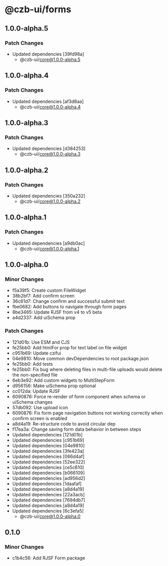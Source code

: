 # @czb-ui/forms

## 1.0.0-alpha.5

### Patch Changes

- Updated dependencies [39fd98a]
  - @czb-ui/core@1.0.0-alpha.5

## 1.0.0-alpha.4

### Patch Changes

- Updated dependencies [af3d8aa]
  - @czb-ui/core@1.0.0-alpha.4

## 1.0.0-alpha.3

### Patch Changes

- Updated dependencies [d384253]
  - @czb-ui/core@1.0.0-alpha.3

## 1.0.0-alpha.2

### Patch Changes

- Updated dependencies [350a232]
  - @czb-ui/core@1.0.0-alpha.2

## 1.0.0-alpha.1

### Patch Changes

- Updated dependencies [a9db0ac]
  - @czb-ui/core@1.0.0-alpha.1

## 1.0.0-alpha.0

### Minor Changes

- f5a39f5: Create custom FileWidget
- 38b2bf7: Add confirm screen
- 36c61d7: Change confirm and successful submit text
- fbe0682: Add buttons to navigate through form pages
- 8be3465: Update RJSF from v4 to v5 beta
- a4d2337: Add uiSchema prop

### Patch Changes

- 121d01b: Use ESM and CJS
- fe25bb0: Add htmlFor prop for text label on file widget
- c951b69: Update czifui
- 04e9810: Move common devDependencies to root package.json
- fe25bb0: Add tests
- fe25bb0: Fix bug where deleting files in multi-file uploads would delete the non-specified file
- 6eb3e92: Add custom widgets to MultiStepForm
- d956156: Make uiSchema prop optional
- cc012da: Update RJSF
- 6090876: Force re-render of form component when schema or uiSchema changes
- 57db092: Use upload icon
- 6090876: Fix form page navigation buttons not working correctly when confirm screen is enabled
- a8d4a19: Re-structure code to avoid circular dep
- f17ea3a: Change saving form data behavior in between steps
- Updated dependencies [121d01b]
- Updated dependencies [c951b69]
- Updated dependencies [04e9810]
- Updated dependencies [3fe423a]
- Updated dependencies [066d4af]
- Updated dependencies [52ee322]
- Updated dependencies [ce5c610]
- Updated dependencies [b066109]
- Updated dependencies [ad956d2]
- Updated dependencies [1daafaf]
- Updated dependencies [a8d4a19]
- Updated dependencies [22a3acb]
- Updated dependencies [7694db7]
- Updated dependencies [a8d4a19]
- Updated dependencies [6c3efa5]
  - @czb-ui/core@1.0.0-alpha.0

## 0.1.0

### Minor Changes

- c1b4c56: Add RJSF Form package
